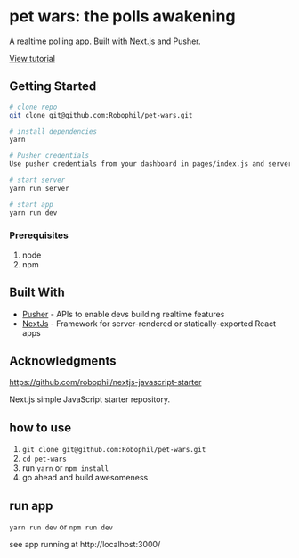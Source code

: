 # pet wars: the polls awakening

A realtime polling app. Built with Next.js and Pusher.

[View tutorial](https://pusher.com/tutorials/polling-web-app-nextjs)

## Getting Started

```bash
# clone repo
git clone git@github.com:Robophil/pet-wars.git

# install dependencies
yarn

# Pusher credentials
Use pusher credentials from your dashboard in pages/index.js and server.js

# start server
yarn run server

# start app
yarn run dev
```

### Prerequisites

1. node
2. npm

## Built With

* [Pusher](https://pusher.com/) - APIs to enable devs building realtime features
* [NextJs](https://github.com/zeit/next.js/) - Framework for server-rendered or statically-exported React apps

## Acknowledgments
https://github.com/robophil/nextjs-javascript-starter

Next.js simple JavaScript starter repository.

## how to use
1. `git clone git@github.com:Robophil/pet-wars.git`
2. `cd pet-wars`
3. run `yarn` or `npm install`
4. go ahead and build awesomeness

## run app
`yarn run dev` or `npm run dev`

see app running at http://localhost:3000/
